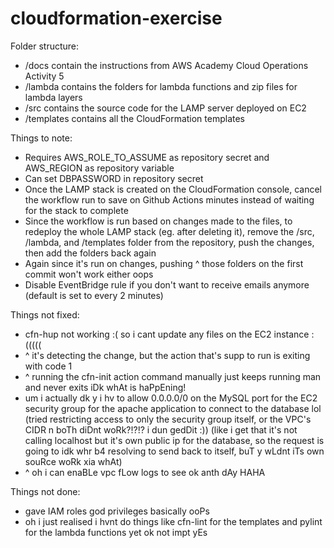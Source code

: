 # cloudformation-exercise

Folder structure:
- /docs contain the instructions from AWS Academy Cloud Operations Activity 5
- /lambda contains the folders for lambda functions and zip files for lambda layers
- /src contains the source code for the LAMP server deployed on EC2
- /templates contains all the CloudFormation templates

Things to note:
- Requires AWS_ROLE_TO_ASSUME as repository secret and AWS_REGION as repository variable
- Can set DBPASSWORD in repository secret
- Once the LAMP stack is created on the CloudFormation console, cancel the workflow run to save on Github Actions minutes instead of waiting for the stack to complete
- Since the workflow is run based on changes made to the files, to redeploy the whole LAMP stack (eg. after deleting it), remove the /src, /lambda, and /templates folder from the repository, push the changes, then add the folders back again
- Again since it's run on changes, pushing ^ those folders on the first commit won't work either oops
- Disable EventBridge rule if you don't want to receive emails anymore (default is set to every 2 minutes)

Things not fixed:
- cfn-hup not working :( so i cant update any files on the EC2 instance :(((((
- ^ it's detecting the change, but the action that's supp to run is exiting with code 1
- ^ running the cfn-init action command manually just keeps running man and never exits iDk whAt is haPpEning!
- um i actually dk y i hv to allow 0.0.0.0/0 on the MySQL port for the EC2 security group for the apache application to connect to the database lol (tried restricting access to only the security group itself, or the VPC's CIDR n boTh diDnt woRk?!?!? i dun gedDit :)) (like i get that it's not calling localhost but it's own public ip for the database, so the request is going to idk whr b4 resolving to send back to itself, buT y wLdnt iTs own souRce woRk xia whAt)
- ^ oh i can enaBLe vpc fLow logs to see ok anth dAy HAHA

Things not done:
- gave IAM roles god privileges basically ooPs
- oh i just realised i hvnt do things like cfn-lint for the templates and pylint for the lambda functions yet ok not impt yEs
